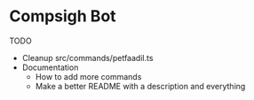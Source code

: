 # Compsigh Bot

TODO
- Cleanup src/commands/petfaadil.ts
- Documentation
  - How to add more commands
  - Make a better README with a description and everything
